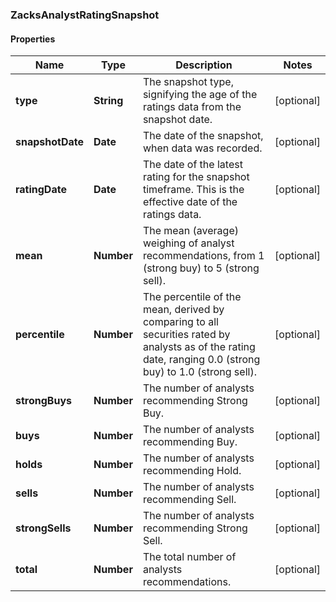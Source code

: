 ### ZacksAnalystRatingSnapshot

#### Properties
Name | Type | Description | Notes
------------ | ------------- | ------------- | -------------
**type** | **String** | The snapshot type, signifying the age of the ratings data from the snapshot date. | [optional] 
**snapshotDate** | **Date** | The date of the snapshot, when data was recorded. | [optional] 
**ratingDate** | **Date** | The date of the latest rating for the snapshot timeframe. This is the effective date of the ratings data. | [optional] 
**mean** | **Number** | The mean (average) weighing of analyst recommendations, from 1 (strong buy) to 5 (strong sell). | [optional] 
**percentile** | **Number** | The percentile of the mean, derived by comparing to all securities rated by analysts as of the rating date, ranging 0.0 (strong buy) to 1.0 (strong sell). | [optional] 
**strongBuys** | **Number** | The number of analysts recommending Strong Buy. | [optional] 
**buys** | **Number** | The number of analysts recommending Buy. | [optional] 
**holds** | **Number** | The number of analysts recommending Hold. | [optional] 
**sells** | **Number** | The number of analysts recommending Sell. | [optional] 
**strongSells** | **Number** | The number of analysts recommending Strong Sell. | [optional] 
**total** | **Number** | The total number of analysts recommendations. | [optional] 



